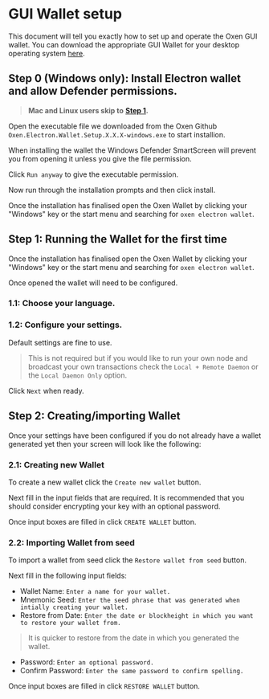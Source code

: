 # GUI Wallet setup

This document will tell you exactly how to set up and operate the Oxen GUI wallet. You can download the appropriate GUI Wallet for your desktop operating system [here](../../downloads.md).

## **Step 0 \(Windows only\):** Install Electron wallet and allow Defender permissions.

> **Mac and Linux users skip to** [**Step 1**](gui-wallet-setup.md#1-running-the-wallet-for-the-first-time)**.**

Open the executable file we downloaded from the Oxen Github `Oxen.Electron.Wallet.Setup.X.X.X-windows.exe` to start installion.

When installing the wallet the Windows Defender SmartScreen will prevent you from opening it unless you give the file permission.

Click `Run anyway` to give the executable permission.

Now run through the installation prompts and then click install.

Once the installation has finalised open the Oxen Wallet by clicking your "Windows" key or the start menu and searching for `oxen electron wallet`.

## Step 1: Running the Wallet for the first time

Once the installation has finalised open the Oxen Wallet by clicking your "Windows" key or the start menu and searching for `oxen electron wallet`.

Once opened the wallet will need to be configured.

### 1.1: Choose your language.

### 1.2: Configure your settings.

Default settings are fine to use.

> This is not required but if you would like to run your own node and broadcast your own transactions check the `Local + Remote Daemon` or the `Local Daemon Only` option.

Click `Next` when ready.

## Step 2: Creating/importing Wallet

Once your settings have been configured if you do not already have a wallet generated yet then your screen will look like the following:

### 2.1: Creating new Wallet

To create a new wallet click the `Create new wallet` button.

Next fill in the input fields that are required. It is recommended that you should consider encrypting your key with an optional password.

Once input boxes are filled in click `CREATE WALLET` button.

### 2.2: Importing Wallet from seed

To import a wallet from seed click the `Restore wallet from seed` button.

Next fill in the following input fields:

* Wallet Name: `Enter a name for your wallet.`
* Mnemonic Seed: `Enter the seed phrase that was generated when intially creating your wallet.`
* Restore from Date: `Enter the date or blockheight in which you want to restore your wallet from.`

> It is quicker to restore from the date in which you generated the wallet.

* Password: `Enter an optional password.`
* Confirm Password: `Enter the same password to confirm spelling.`

Once input boxes are filled in click `RESTORE WALLET` button.

